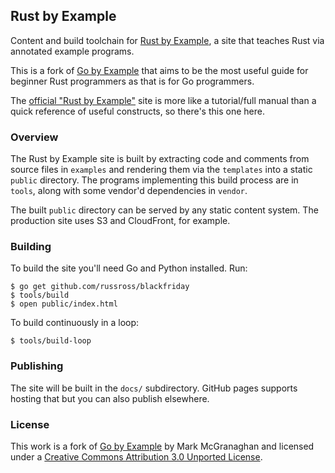 ## Rust by Example

Content and build toolchain for [Rust by Example](https://rustbyexample.alhur.es),
a site that teaches Rust via annotated example programs.

This is a fork of [Go by Example](https://gobyexample.com/) that
aims to be the most useful guide for beginner Rust programmers as
that is for Go programmers.

The [official "Rust by Example"](https://doc.rust-lang.org/stable/rust-by-example/)
site is more like a tutorial/full manual than a quick reference of
useful constructs, so there's this one here.


### Overview

The Rust by Example site is built by extracting code and
comments from source files in `examples` and rendering
them via the `templates` into a static `public`
directory. The programs implementing this build process
are in `tools`, along with some vendor'd dependencies
in `vendor`.

The built `public` directory can be served by any
static content system. The production site uses S3 and
CloudFront, for example.


### Building

To build the site you'll need Go and Python installed. Run:

```console
$ go get github.com/russross/blackfriday
$ tools/build
$ open public/index.html
```

To build continuously in a loop:

```console
$ tools/build-loop
```

### Publishing

The site will be built in the `docs/` subdirectory. GitHub pages supports
hosting that but you can also publish elsewhere.

### License

This work is a fork of [Go by Example]() by Mark McGranaghan and licensed under a
[Creative Commons Attribution 3.0 Unported License](http://creativecommons.org/licenses/by/3.0/).
